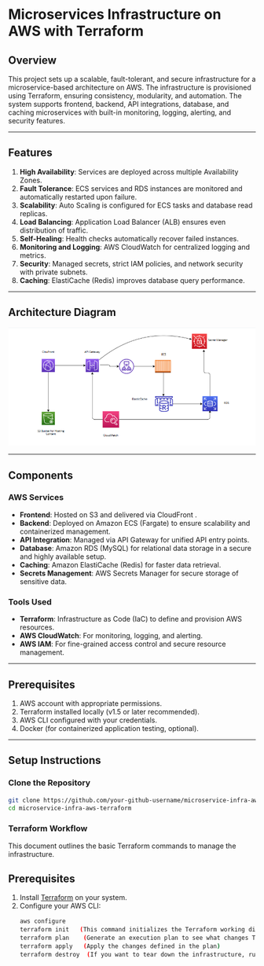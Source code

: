# Microservices Infrastructure on AWS with Terraform

## Overview

This project sets up a scalable, fault-tolerant, and secure infrastructure for a microservice-based architecture on AWS. The infrastructure is provisioned using Terraform, ensuring consistency, modularity, and automation. The system supports frontend, backend, API integrations, database, and caching microservices with built-in monitoring, logging, alerting, and security features.

---

## Features

1. **High Availability**: Services are deployed across multiple Availability Zones.
2. **Fault Tolerance**: ECS services and RDS instances are monitored and automatically restarted upon failure.
3. **Scalability**: Auto Scaling is configured for ECS tasks and database read replicas.
4. **Load Balancing**: Application Load Balancer (ALB) ensures even distribution of traffic.
5. **Self-Healing**: Health checks automatically recover failed instances.
6. **Monitoring and Logging**: AWS CloudWatch for centralized logging and metrics.
7. **Security**: Managed secrets, strict IAM policies, and network security with private subnets.
8. **Caching**: ElastiCache (Redis) improves database query performance.

---

## Architecture Diagram

<img src="flarie.png" alt="Architecture Diagram" width="600">

---

## Components

### AWS Services

- **Frontend**: Hosted on S3 and delivered via CloudFront .
- **Backend**: Deployed on Amazon ECS (Fargate) to ensure scalability and containerized management.
- **API Integration**: Managed via API Gateway for unified API entry points.
- **Database**: Amazon RDS (MySQL) for relational data storage in a secure and highly available setup.
- **Caching**: Amazon ElastiCache (Redis) for faster data retrieval.
- **Secrets Management**: AWS Secrets Manager for secure storage of sensitive data.

### Tools Used

- **Terraform**: Infrastructure as Code (IaC) to define and provision AWS resources.
- **AWS CloudWatch**: For monitoring, logging, and alerting.
- **AWS IAM**: For fine-grained access control and secure resource management.

---

## Prerequisites

1. AWS account with appropriate permissions.
2. Terraform installed locally (v1.5 or later recommended).
3. AWS CLI configured with your credentials.
4. Docker (for containerized application testing, optional).

---

## Setup Instructions

### Clone the Repository

```bash
git clone https://github.com/your-github-username/microservice-infra-aws-terraform.git
cd microservice-infra-aws-terraform
```

### Terraform Workflow

This document outlines the basic Terraform commands to manage the infrastructure.

## Prerequisites

1. Install [Terraform](https://www.terraform.io/downloads.html) on your system.
2. Configure your AWS CLI:
   ```bash
   aws configure
   terraform init   (This command initializes the Terraform working directory)
   terraform plan    (Generate an execution plan to see what changes Terraform will make)
   terraform apply   (Apply the changes defined in the plan)
   terraform destroy  (If you want to tear down the infrastructure, run)
   ```
